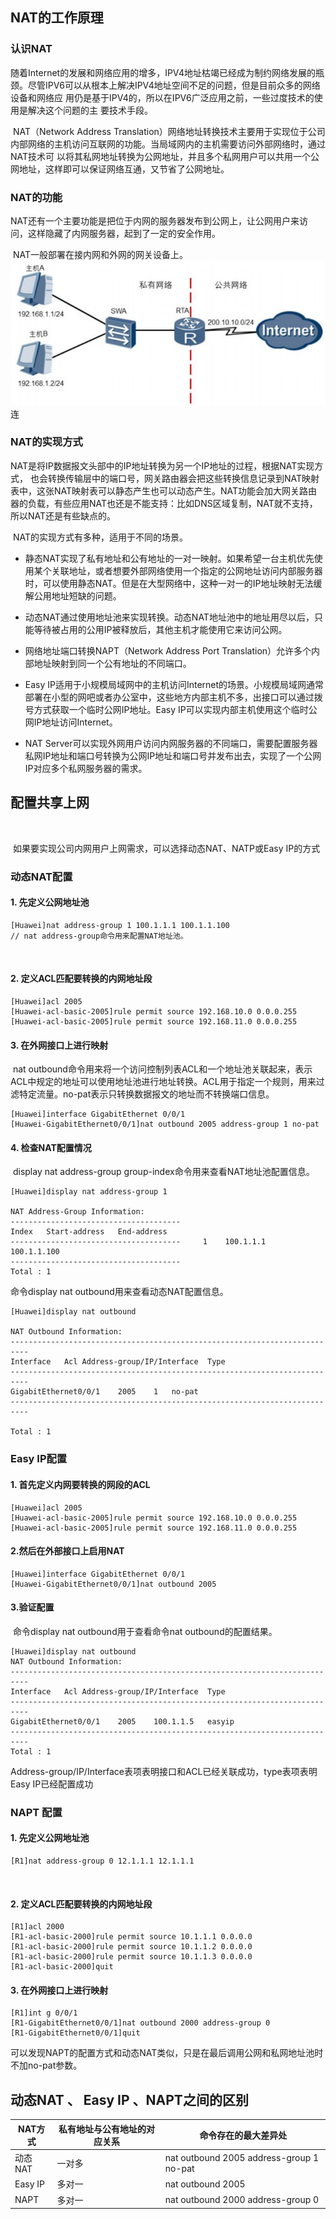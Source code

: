 

## NAT的工作原理

### 认识NAT

​	随着Internet的发展和网络应用的增多，IPV4地址枯竭已经成为制约网络发展的瓶颈。尽管IPV6可以从根本上解决IPV4地址空间不足的问题，但是目前众多的网络设备和网络应 用仍是基于IPV4的，所以在IPV6广泛应用之前，一些过度技术的使用是解决这个问题的主 要技术手段。

​	NAT（Network Address Translation）网络地址转换技术主要用于实现位于公司内部网络的主机访问互联网的功能。当局域网内的主机需要访问外部网络时，通过NAT技术可  以将其私网地址转换为公网地址，并且多个私网用户可以共用一个公网地址，这样即可以保证网络互通，又节省了公网地址。

### NAT的功能

​	NAT还有一个主要功能是把位于内网的服务器发布到公网上，让公网用户来访问，这样隐藏了内网服务器，起到了一定的安全作用。

​	NAT一般部署在接内网和外网的网关设备上。![图片1](images/图片1.png)连

### NAT的实现方式

​	NAT是将IP数据报文头部中的IP地址转换为另一个IP地址的过程，根据NAT实现方式， 也会转换传输层中的端口号，网关路由器会把这些转换信息记录到NAT映射表中，这张NAT映射表可以静态产生也可以动态产生。NAT功能会加大网关路由器的负载，有些应用NAT也还是不能支持：比如DNS区域复制，NAT就不支持，所以NAT还是有些缺点的。

​	NAT的实现方式有多种，适用于不同的场景。

+ 静态NAT实现了私有地址和公有地址的一对一映射。如果希望一台主机优先使用某个关联地址，或者想要外部网络使用一个指定的公网地址访问内部服务器时，可以使用静态NAT。但是在大型网络中，这种一对一的IP地址映射无法缓解公用地址短缺的问题。

+ 动态NAT通过使用地址池来实现转换。动态NAT地址池中的地址用尽以后，只能等待被占用的公用IP被释放后，其他主机才能使用它来访问公网。

+ 网络地址端口转换NAPT（Network Address Port Translation）允许多个内部地址映射到同一个公有地址的不同端口。

+ Easy IP适用于小规模局域网中的主机访问Internet的场景。小规模局域网通常部署在小型的网吧或者办公室中，这些地方内部主机不多，出接口可以通过拨号方式获取一个临时公网IP地址。Easy IP可以实现内部主机使用这个临时公网IP地址访问Internet。

+ NAT Server可以实现外网用户访问内网服务器的不同端口，需要配置服务器私网IP地址和端口号转换为公网IP地址和端口号并发布出去，实现了一个公网IP对应多个私网服务器的需求。



## 配置共享上网

​	

​	如果要实现公司内网用户上网需求，可以选择动态NAT、NATP或Easy IP的方式



### 动态NAT配置



#### 	1. 先定义公网地址池

```shell
[Huawei]nat address-group 1 100.1.1.1 100.1.1.100
// nat address-group命令用来配置NAT地址池。
```

​	

#### 	2. 定义ACL匹配要转换的内网地址段

```shell
[Huawei]acl 2005
[Huawei-acl-basic-2005]rule permit source 192.168.10.0 0.0.0.255
[Huawei-acl-basic-2005]rule permit source 192.168.11.0 0.0.0.255
```



#### 	3. 在外网接口上进行映射

​	nat outbound命令用来将一个访问控制列表ACL和一个地址池关联起来，表示ACL中规定的地址可以使用地址池进行地址转换。ACL用于指定一个规则，用来过滤特定流量。no-pat表示只转换数据报文的地址而不转换端口信息。

```shell
[Huawei]interface GigabitEthernet 0/0/1
[Huawei-GigabitEthernet0/0/1]nat outbound 2005 address-group 1 no-pat
```



#### 4. 检查NAT配置情况

​	display nat address-group group-index命令用来查看NAT地址池配置信息。

```shell
[Huawei]display nat address-group 1

NAT Address-Group Information:
--------------------------------------
Index	Start-address	End-address
--------------------------------------     1	100.1.1.1	100.1.1.100
--------------------------------------
Total : 1

```



命令display nat outbound用来查看动态NAT配置信息。

```shell
[Huawei]display nat outbound

NAT Outbound Information:
--------------------------------------------------------------------------
Interface	Acl	Address-group/IP/Interface	Type
--------------------------------------------------------------------------
GigabitEthernet0/0/1	2005	1	no-pat
--------------------------------------------------------------------------

Total : 1
```





### Easy IP配置



#### 	1. 首先定义内网要转换的网段的ACL

```shell
[Huawei]acl 2005
[Huawei-acl-basic-2005]rule permit source 192.168.10.0 0.0.0.255
[Huawei-acl-basic-2005]rule permit source 192.168.11.0 0.0.0.255 
```



#### 	2.然后在外部接口上启用NAT

```shell
[Huawei]interface GigabitEthernet 0/0/1
[Huawei-GigabitEthernet0/0/1]nat outbound 2005
```



#### 	3.验证配置

​	命令display nat outbound用于查看命令nat outbound的配置结果。

```shell
[Huawei]display nat outbound
NAT Outbound Information:
--------------------------------------------------------------------------
Interface	Acl	Address-group/IP/Interface	Type
--------------------------------------------------------------------------
GigabitEthernet0/0/1	2005	100.1.1.5	easyip
--------------------------------------------------------------------------
Total : 1
```

Address-group/IP/Interface表项表明接口和ACL已经关联成功，type表项表明Easy IP已经配置成功

### NAPT 配置



#### 1. 先定义公网地址池

```shell
[R1]nat address-group 0 12.1.1.1 12.1.1.1 
```

​	

#### 2. 定义ACL匹配要转换的内网地址段

```shell
[R1]acl 2000	
[R1-acl-basic-2000]rule permit source 10.1.1.1 0.0.0.0
[R1-acl-basic-2000]rule permit source 10.1.1.2 0.0.0.0	
[R1-acl-basic-2000]rule permit source 10.1.1.3 0.0.0.0
[R1-acl-basic-2000]quit 
```



#### 3. 在外网接口上进行映射

```shell
[R1]int g 0/0/1
[R1-GigabitEthernet0/0/1]nat outbound 2000 address-group 0	
[R1-GigabitEthernet0/0/1]quit 
```

​	可以发现NAPT的配置方式和动态NAT类似，只是在最后调用公网和私网地址池时不加no-pat参数。

## 动态NAT 、 Easy IP 、NAPT之间的区别



| NAT方式 | 私有地址与公有地址的对应关系 | 命令存在的最大差异处                     |
| ------- | ---------------------------- | ---------------------------------------- |
| 动态NAT | 一对多                       | nat outbound 2005 address-group 1 no-pat |
| Easy IP | 多对一                       | nat outbound 2005                        |
| NAPT    | 多对一                       | nat outbound 2000 address-group 0        |

